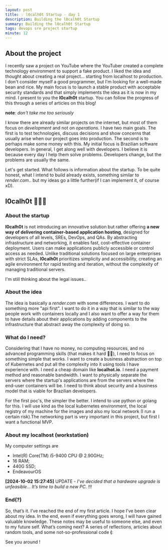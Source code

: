 ```yaml
---
layout: post
title: 💡 l0calh0t Startup - day 1
description: Building the l0calh0t Startup
summary: Building the l0calh0t Startup
tags: devops sre project startup
minute: 12
---
```


## About the project

I recently saw a project on YouTube where the YouTuber created a complete technology environment to support a fake product. I liked the idea and thought about creating a real project... starting from localhost to production. I don't consider myself a good programmer, but I'm looking for a well-made bean and rice. My main focus is to launch a stable product with acceptable security standards and that simply implements the idea as it is now in my mind. I present to you the **l0calh0t** startup. You can follow the progress of this through a series of articles on this blog!

**note**: *don't take me too seriously*

I know there are already similar projects on the internet, but most of them focus on *development* and not on *operations*. I have two main goals. The first is to test technologies, discuss decisions and show concerns that usually arise when our project goes into production. The second is to perhaps make some money with this. My initial focus is Brazilian software developers. In general, I get along well with developers. I believe it is because every day I help them solve problems. Developers change, but the problems are usually the same.

Let's get started. What follows is information about the startup. To be quite honest, what I intend to build already exists, something similar to *render.com*.. but my ideas go a little further(if I can implement it, of course xD).

## l0calh0t 🚀🚀🚀

### About the startup

**l0calh0t** is not introducing an innovative solution but rather offering **a new way of delivering container-based application hosting**, designed for developers of all levels, SREs, DevOps, and QAs. By abstracting infrastructure and networking, it enables fast, cost-effective container deployment. Users can make applications publicly accessible or control access as needed. Unlike traditional solutions focused on large enterprises with strict SLAs, **l0calh0t** prioritizes simplicity and accessibility, creating an agile environment for rapid testing and iteration, without the complexity of managing traditional servers.

I'm still thinking about the legal issues..

### About the idea

The idea is basically a *render.com* with some differences. I want to do something more "api first". I want to do it in a way that is similar to the way people work with containers locally and I also want to offer a way for them to have details about their applications by adding components to the infrastructure that abstract away the complexity of doing so.

### What do I need?

Considering that I have no money, no computing resources, and no advanced programming skills (that makes it hard 🤣🤣), I need to focus on something simple that works. I want to create a business abstraction on top of Kubernetes and put all the complexity into it using tools I have experience with. I need a cheap domain like **localhot.io**. I need a payment method and reasonable bandwidth. I want to physically separate the servers where the startup's applications are from the servers where the end-user containers will be. I need to think about security and a business model that is viable for Brazilian developers.

For the first poc's, the simpler the better. I intend to use python or golang for this. I will use kind as the local kubernetes environment, the local registry of my machine for the images and also my local network (I run a certain risk).The networking part is very important in this project, but first I want a functional MVP.

### About my localhost (workstation)

My computer settings are

- Intel(R) Core(TM) i5-9400 CPU @ 2.90GHz; 
- 16 RAM; 
- 440G SSD; 
- EndeavourOS

**[2024-10-02 15:27:45]** UPDATE - *I’ve decided that a hardware upgrade is unfeasible... It’s time to build a new PC. !!!*

### End(?)

So, that’s it. I’ve reached the end of my first article. I hope I’ve been clear about my idea. In the end, even if everything goes wrong, I will have gained valuable knowledge. These notes may be useful to someone else, and even to my future self. What’s coming next? A series of reflections, articles about random tools, and some not-so-professional code **(**:

See you around !